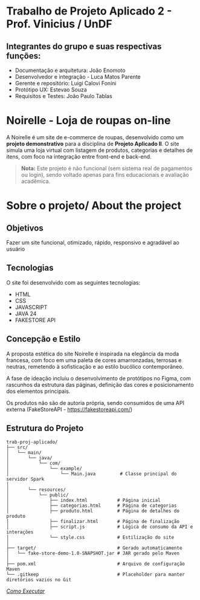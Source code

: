 # Trabalho de Projeto Aplicado 2 - Prof. Vinicius / UnDF
## Integrantes do grupo e suas respectivas funções:

- Documentação e arquitetura: João Enomoto
- Desenvolvedor e integração - Luca Matos Parente
- Gerente e repositório: Luigi Calovi Fonini
- Protótipo UX: Estevao Souza
- Requisitos e Testes: João Paulo Tablas

# Noirelle - Loja de roupas on-line

A Noirelle é um site de e-commerce de roupas, desenvolvido como um **projeto demonstrativo** para a disciplina de **Projeto Aplicado II**. O site simula uma loja virtual com listagem de produtos, categorias e detalhes de itens, com foco na integração entre front-end e back-end.

> **Nota:** Este projeto é não funcional (sem sistema real de pagamentos ou login), sendo voltado apenas para fins educacionais e avaliação acadêmica.

# Sobre o projeto/ About the project

## Objetivos
Fazer um site funcional, otimizado, rápido, responsivo e agradável ao usuário


## Tecnologias
O site foi desenvolvido com as seguintes tecnologias:
- HTML
- CSS
- JAVASCRIPT
- JAVA 24
- FAKESTORE API

## Concepção e Estilo 
A proposta estética do site Noirelle é inspirada na elegância da moda francesa, com foco em uma paleta de cores amarronzadas, terrosas e neutras, remetendo à sofisticação e ao estilo bucólico contemporâneo.

A fase de ideação incluiu o desenvolvimento de protótipos no Figma, com rascunhos da estrutura das páginas, definição das cores e posicionamento dos elementos principais.

Os produtos não são de autoria própria, sendo consumidos de uma API externa (FakeStoreAPI - https://fakestoreapi.com/)

## Estrutura do Projeto

```text
trab-proj-aplicado/
├── src/
│   └── main/
│       └── java/
│           └── com/
│               └── example/
│                   └── Main.java         # Classe principal do servidor Spark
│
│       └── resources/
│           └── public/
│               ├── index.html           # Página inicial 
│               ├── categorias.html      # Página de categorias 
│               ├── produto.html         # Página de detalhes do produto
│               ├── finalizar.html       # Página de finalização 
│               ├── script.js            # Lógica de consumo da API e interações
│               └── style.css            # Estilização do site 
│
├── target/                              # Gerado automaticamente 
│   └── fake-store-demo-1.0-SNAPSHOT.jar # JAR gerado pelo Maven
│
├── pom.xml                              # Arquivo de configuração Maven
└── .gitkeep                             # Placeholder para manter diretórios vazios no Git
```
[*Como Executar*](docs/ESTRUTURA.MD)
